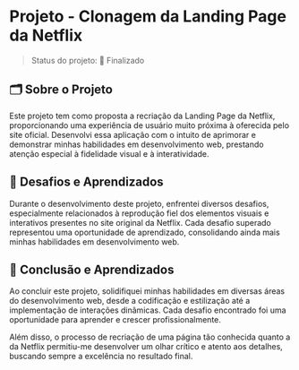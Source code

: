 # Projeto - Clonagem da Landing Page da Netflix
> Status do projeto: 🎉 Finalizado

## 🗂️ Sobre o Projeto
Este projeto tem como proposta a recriação da Landing Page da Netflix, proporcionando uma experiência de usuário muito próxima à oferecida pelo site oficial. Desenvolvi essa aplicação com o intuito de aprimorar e demonstrar minhas habilidades em desenvolvimento web, prestando atenção especial à fidelidade visual e à interatividade.

## 💪 Desafios e Aprendizados
Durante o desenvolvimento deste projeto, enfrentei diversos desafios, especialmente relacionados à reprodução fiel dos elementos visuais e interativos presentes no site original da Netflix. Cada desafio superado representou uma oportunidade de aprendizado, consolidando ainda mais minhas habilidades em desenvolvimento web.

## 🚀 Conclusão e Aprendizados
Ao concluir este projeto, solidifiquei minhas habilidades em diversas áreas do desenvolvimento web, desde a codificação e estilização até a implementação de interações dinâmicas. Cada desafio encontrado foi uma oportunidade para aprender e crescer profissionalmente.

Além disso, o processo de recriação de uma página tão conhecida quanto a da Netflix permitiu-me desenvolver um olhar crítico e atento aos detalhes, buscando sempre a excelência no resultado final.
